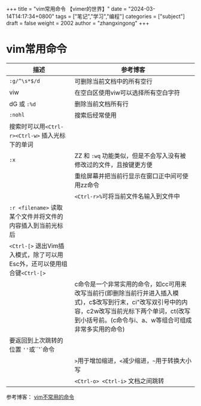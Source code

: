 +++
title = "vim常用命令 【vimer的世界】"
date = "2024-03-14T14:17:34+0800"
tags = ["笔记","学习","编程"]
categories = ["subject"]
draft = false
weight = 2002
author = "zhangxingong"
+++

# vim常用命令

| 描述                                                                              | 参考博客  |
|---------------------------------------------------------------------------------|------------------------------------------------------------------------|
|`:g/^\s*$/d` |	可删除当前文档中的所有空行|
|viw|	在空白区使用viw可以选择所有空白字符|
|dG 或 `:%d`	| 删除当前文档所有行|
|`:nohl` |	搜索后经常使用|
|	搜索时可以用`<Ctrl-r><Ctrl-w>` 插入光标下的单词 ||
|`:x` |	ZZ 和 `:wq` 功能类似，但是不会写入没有被修改过的文件，且按键更方便 |
| |	重绘屏幕并把当前行显示在窗口正中间可使用zz命令|
| |	`<Ctrl-r>%`可将当前文件名输入到文件中| 
|`:r <filename>`	读取某个文件并将文件的内容插入到当前光标后 ||
|`<Ctrl-[>`	退出Vim插入模式，除了可以用Esc外，还可以使用组合键`<Ctrl-[>`  ||
||	c命令是一个非常实用的命令，如cc可用来改写当前行(即删除当前行并进入插入模式)，c$改写到行末，ci"改写双引号中的内容，c2w改写当前光标下两个单词，ct(改写到小括号前。(c命令与i、a、w等组合可组成非常多实用的命令)|
|要返回到上次跳转的位置	`''`或``'`命令   ||
||	`>`用于增加缩进，`<`减少缩进，`~`用于转换大小写| 
| | `<Ctrl-o> <Ctrl-i>` 文档之间跳转	|

参考博客：
[vim不常用的命令](http://zhangxingong.fun/img/vim不常用的命令.xlsx "vim不常用的命令")
